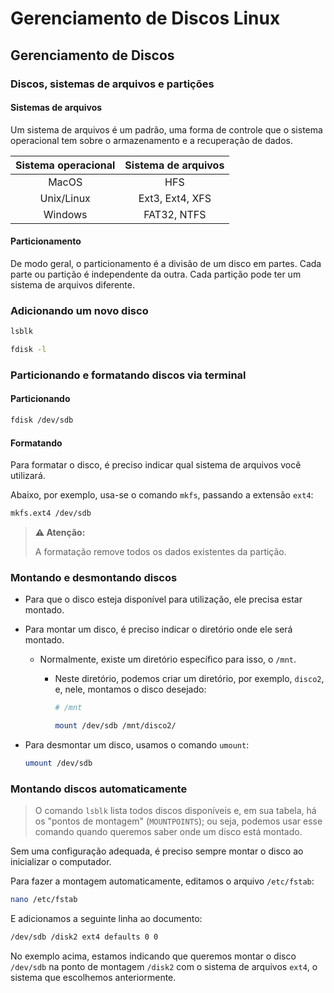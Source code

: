 # Gerenciamento de Discos Linux

## Gerenciamento de Discos

### Discos, sistemas de arquivos e partições

#### Sistemas de arquivos

Um sistema de arquivos é um padrão, uma forma de controle que o sistema operacional tem sobre o armazenamento e a recuperação de dados.

| Sistema operacional | Sistema de arquivos |
| :-----------------: | :-----------------: |
|        MacOS        |         HFS         |
|     Unix/Linux      |   Ext3, Ext4, XFS   |
|       Windows       |     FAT32, NTFS     |

#### Particionamento

De modo geral, o particionamento é a divisão de um disco em partes. Cada parte ou partição é independente da outra. Cada partição pode ter um sistema de arquivos diferente.

### Adicionando um novo disco

```bash
lsblk
```

```bash
fdisk -l
```

### Particionando e formatando discos via terminal

#### Particionando

```bash
fdisk /dev/sdb
```

#### Formatando

Para formatar o disco, é preciso indicar qual sistema de arquivos você utilizará.

Abaixo, por exemplo, usa-se o comando `mkfs`, passando a extensão `ext4`:

```bash
mkfs.ext4 /dev/sdb
```

> **⚠ Atenção:**
>
> A formatação remove todos os dados existentes da partição.

### Montando e desmontando discos

- Para que o disco esteja disponível para utilização, ele precisa estar montado.
- Para montar um disco, é preciso indicar o diretório onde ele será montado.

  - Normalmente, existe um diretório específico para isso, o `/mnt`.

    - Neste diretório, podemos criar um diretório, por exemplo, `disco2`, e, nele, montamos o disco desejado:

      ```bash
      # /mnt

      mount /dev/sdb /mnt/disco2/
      ```

- Para desmontar um disco, usamos o comando `umount`:
  ```bash
  umount /dev/sdb
  ```

### Montando discos automaticamente

> O comando `lsblk` lista todos discos disponíveis e, em sua tabela, há os "pontos de montagem" (`MOUNTPOINTS`); ou seja, podemos usar esse comando quando queremos saber onde um disco está montado.

Sem uma configuração adequada, é preciso sempre montar o disco ao inicializar o computador.

Para fazer a montagem automaticamente, editamos o arquivo `/etc/fstab`:

```bash
nano /etc/fstab
```

E adicionamos a seguinte linha ao documento:

```bash
/dev/sdb /disk2 ext4 defaults 0 0
```

No exemplo acima, estamos indicando que queremos montar o disco `/dev/sdb` na ponto de montagem `/disk2` com o sistema de arquivos `ext4`, o sistema que escolhemos anteriormente.
